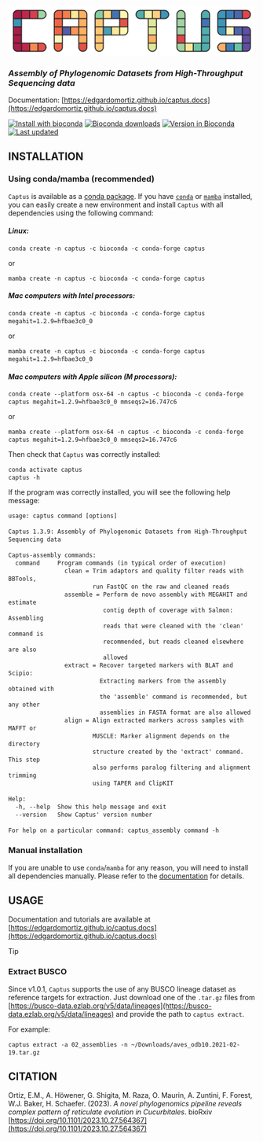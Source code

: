 <p align="center">
  <img src=docs/static/images/logo.svg alt=captus_logo width=500>
</p>

### *Assembly of Phylogenomic Datasets from High-Throughput Sequencing data*

Documentation: [https://edgardomortiz.github.io/captus.docs](https://edgardomortiz.github.io/captus.docs)

[![Install with bioconda](https://img.shields.io/badge/install%20with-bioconda-brightgreen.svg?style=flat)](http://bioconda.github.io/recipes/captus/README.html)
[![Bioconda downloads](https://anaconda.org/bioconda/captus/badges/downloads.svg)](https://anaconda.org/bioconda/captus)
[![Version in Bioconda](https://anaconda.org/bioconda/captus/badges/version.svg)](https://anaconda.org/bioconda/captus)
[![Last updated](https://anaconda.org/bioconda/captus/badges/latest_release_date.svg)](https://github.com/edgardomortiz/Captus/releases)

## INSTALLATION

### Using conda/mamba (recommended)

`Captus` is available as a [conda package](https://anaconda.org/bioconda/captus). If you have [`conda`](https://docs.conda.io/projects/conda/en/latest/index.html) or [`mamba`](https://mamba.readthedocs.io/en/latest/index.html) installed, you can easily create a new environment and install `Captus` with all dependencies using the following command:

#### _Linux:_
```shell
conda create -n captus -c bioconda -c conda-forge captus
```
or
```shell
mamba create -n captus -c bioconda -c conda-forge captus
```

#### _Mac computers with Intel processors:_
```shell
conda create -n captus -c bioconda -c conda-forge captus megahit=1.2.9=hfbae3c0_0
```
or
```shell
mamba create -n captus -c bioconda -c conda-forge captus megahit=1.2.9=hfbae3c0_0
```

#### _Mac computers with Apple silicon (M processors):_
```shell
conda create --platform osx-64 -n captus -c bioconda -c conda-forge captus megahit=1.2.9=hfbae3c0_0 mmseqs2=16.747c6
```
or
```shell
mamba create --platform osx-64 -n captus -c bioconda -c conda-forge captus megahit=1.2.9=hfbae3c0_0 mmseqs2=16.747c6
```

Then check that `Captus` was correctly installed:

```shell
conda activate captus
captus -h
```

If the program was correctly installed, you will see the following help message:

```text
usage: captus command [options]

Captus 1.3.9: Assembly of Phylogenomic Datasets from High-Throughput Sequencing data

Captus-assembly commands:
  command     Program commands (in typical order of execution)
                clean = Trim adaptors and quality filter reads with BBTools,
                        run FastQC on the raw and cleaned reads
                assemble = Perform de novo assembly with MEGAHIT and estimate
                           contig depth of coverage with Salmon: Assembling
                           reads that were cleaned with the 'clean' command is
                           recommended, but reads cleaned elsewhere are also
                           allowed
                extract = Recover targeted markers with BLAT and Scipio:
                          Extracting markers from the assembly obtained with
                          the 'assemble' command is recommended, but any other
                          assemblies in FASTA format are also allowed
                align = Align extracted markers across samples with MAFFT or
                        MUSCLE: Marker alignment depends on the directory
                        structure created by the 'extract' command. This step
                        also performs paralog filtering and alignment trimming
                        using TAPER and ClipKIT

Help:
  -h, --help  Show this help message and exit
  --version   Show Captus' version number

For help on a particular command: captus_assembly command -h
```

### Manual installation

If you are unable to use `conda`/`mamba` for any reason, you will need to install all dependencies manually. Please refer to the [documentation](https://edgardomortiz.github.io/captus.docs/basics/installation/#manual-installation) for details.

## USAGE

Documentation and tutorials are available at [https://edgardomortiz.github.io/captus.docs](https://edgardomortiz.github.io/captus.docs)

> [!TIP]
>
> ### Extract BUSCO
>
> Since v1.0.1, `Captus` supports the use of any BUSCO lineage dataset as reference targets for extraction. Just download one of the `.tar.gz` files from [https://busco-data.ezlab.org/v5/data/lineages](https://busco-data.ezlab.org/v5/data/lineages) and provide the path to `captus extract`.
>
> For example:
>
> ```text
> captus extract -a 02_assemblies -n ~/Downloads/aves_odb10.2021-02-19.tar.gz
> ```

## CITATION

Ortiz, E.M., A. Höwener, G. Shigita, M. Raza, O. Maurin, A. Zuntini, F. Forest, W.J. Baker, H. Schaefer. (2023). *A novel phylogenomics pipeline reveals complex pattern of reticulate evolution in Cucurbitales*. bioRxiv [https://doi.org/10.1101/2023.10.27.564367](https://doi.org/10.1101/2023.10.27.564367)
